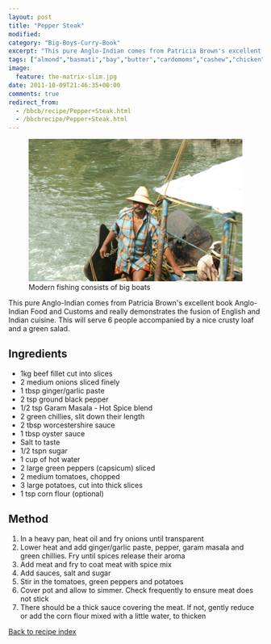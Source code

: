 ```yaml
---
layout: post
title: "Pepper Steak"
modified:
category: "Big-Boys-Curry-Book"
excerpt: "This pure Anglo-Indian comes from Patricia Brown's excellent book Anglo-Indian Food and Customs</a> and really"
tags: ["almond","basmati","bay","butter","cardomoms","cashew","chicken","cinnamon","cloves","cumin","ghee","lamb","mace","nuts","pepper","rice","saffron","turmeric"]
image:
  feature: the-matrix-slim.jpg
date: 2011-10-09T21:46:35+00:00
comments: true
redirect_from: 
  - /bbcb/recipe/Pepper+Steak.html
  - /bbcbrecipe/Pepper+Steak.html
---
```


<figure>
	<a href="/images/bbcb/pict2353.jpg" alt="Alleppey, Kerala, India" title="Alleppey, Kerala, India &#169; Ashley Kitson 12/09/2011"><img src="/images/bbcb/pict2353.jpg"/></a>
	<figcaption>Modern fishing consists of big boats</figcaption>
</figure>

This pure Anglo-Indian comes from Patricia Brown's excellent book Anglo-Indian Food and Customs</a> and really demonstrates the fusion of English and Indian cuisine.  This will serve 6 people accompanied by a nice crusty loaf and a green salad.
        
## Ingredients
        
<ul><li>
1kg beef fillet cut into slices</li><li>2 medium onions sliced finely</li><li>1 tbsp ginger/garlic paste</li><li>2 tsp ground black pepper</li><li>1/2 tsp Garam Masala - Hot Spice blend</li><li>2 green chillies, slit down their length</li><li>2 tbsp worcestershire sauce</li><li>1 tbsp oyster sauce</li><li>Salt to taste</li><li>1/2 tspn sugar</li><li>1 cup of hot water</li><li>2 large green peppers (capsicum) sliced</li><li>2 medium tomatoes, chopped</li><li>3 large potatoes, cut into thick slices</li><li>1 tsp corn flour (optional)</li></ul>
        
## Method

<ol><li>In a heavy pan, heat oil and fry onions until transparent</li><li>Lower heat and add ginger/garlic paste, pepper, garam masala and green chillies.  Fry until spices release their aroma</li><li>Add meat and fry to coat meat with spice mix</li><li>Add sauces, salt and sugar</li><li>Stir in the tomatoes, green peppers and potatoes</li><li>Cover pot and allow to simmer.  Check frequently to ensure meat does not stick</li><li>There should be a thick sauce covering the meat.  If not, gently reduce or add the corn flour mixed with a little water, to thicken</li></ol>

</li></ol>   

<a href="/bbcb">Back to recipe index</a>      